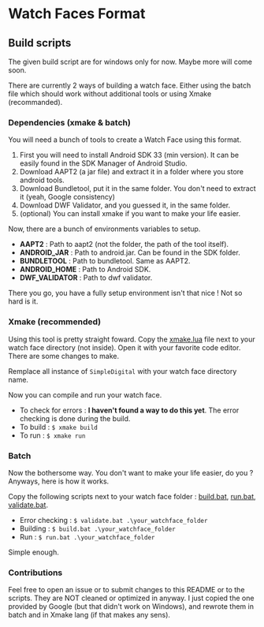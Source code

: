 # Watch Faces Format

## Build scripts

The given build script are for windows only for now. Maybe more will come soon.

There are currently 2 ways of building a watch face. Either using the batch file which should work without additional tools or using Xmake (recommanded).

### Dependencies (xmake & batch)

You will need a bunch of tools to create a Watch Face using this format.

1. First you will need to install Android SDK 33 (min version). It can be easily found in the SDK Manager of Android Studio.
2. Download AAPT2 (a jar file) and extract it in a folder where you store android tools.
3. Download Bundletool, put it in the same folder. You don't need to extract it (yeah, Google consistency)
4. Download DWF Validator, and you guessed it, in the same folder.
5. (optional) You can install xmake if you want to make your life easier.

Now, there are a bunch of environments variables to setup. 

- **AAPT2** : Path to aapt2 (not the folder, the path of the tool itself).
- **ANDROID_JAR** : Path to android.jar. Can be found in the SDK folder.
- **BUNDLETOOL** : Path to bundletool. Same as AAPT2.
- **ANDROID_HOME** : Path to Android SDK.
- **DWF_VALIDATOR** : Path to dwf validator.

There you go, you have a fully setup environment isn't that nice ! Not so hard is it.

### Xmake (recommended)
 
Using this tool is pretty straight foward. Copy the [xmake.lua](xmake.lua) file next to your watch face directory (not inside).
Open it with your favorite code editor. There are some changes to make.

Remplace all instance of `SimpleDigital` with your watch face directory name.

Now you can compile and run your watch face.

- To check for errors : **I haven't found a way to do this yet**. The error checking is done during the build.
- To build : `$ xmake build`
- To run : `$ xmake run`

### Batch

Now the bothersome way. You don't want to make your life easier, do you ? Anyways, here is how it works.

Copy the following scripts next to your watch face folder :  [build.bat](build.bat), [run.bat](run.bat), [validate.bat](validate.bat).

- Error checking : `$ validate.bat .\your_watchface_folder`
- Building : `$ build.bat .\your_watchface_folder`
- Run : `$ run.bat .\your_watchface_folder`

Simple enough.

### Contributions

Feel free to open an issue or to submit changes to this README or to the scripts. They are NOT cleaned or optimized in anyway. I just copied the one provided by Google (but that didn't work on Windows), and rewrote them in batch and in Xmake lang (if that makes any sens).

